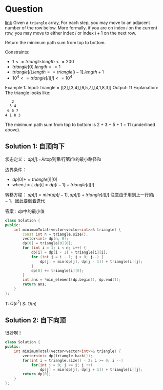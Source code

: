 # Question
[link](https://leetcode-cn.com/problems/triangle/)
Given a `triangle` array,
For each step, you may move to an adjacent number of the row below. More formally, if you are on index $i$ on the current row, you may move to either index $i$ or index $i + 1$ on the next row.

Return the minimum path sum from top to bottom.

Constraints:
- $1 <= triangle.length <= 200$
- $triangle[0].length == 1$
- $triangle[i].length == triangle[i - 1].length + 1$
- $10^4 <= triangle[i][j] <= 10^4$

Example 1:
Input: triangle = [[2],[3,4],[6,5,7],[4,1,8,3]]
Output: 11
Explanation: The triangle looks like:
```txt
   2
  3 4
 6 5 7
4 1 8 3
```
The minimum path sum from top to bottom is 2 + 3 + 5 + 1 = 11 (underlined above).
## Solution 1: 自顶向下
状态定义：
$dp[j]:=$从top到第$i$行第$j$位的最小路径和

边界条件：
- $dp[0]+=triangle[i][0]$
- when $j=i, dp[i]=dp[i-1]+triangle[i][i]$

转移方程：
$dp[j]=min(dp[j - 1], dp[j]) + triangle[i][j]$
注意由于用到上一行的$j-1$，因此要倒着迭代

答案：$dp$中的最小值

```cpp
class Solution {
public:
    int minimumTotal(vector<vector<int>>& triangle) {
        const int n = triangle.size();
        vector<int> dp(n, 0);
        dp[0] = triangle[0][0];
        for (int i = 1; i < n; i++) {
            dp[i] = dp[i - 1] + triangle[i][i];
            for (int j = i - 1; j > 0; j--) {
                dp[j] = min(dp[j], dp[j - 1]) + triangle[i][j];
            }
            dp[0] += triangle[i][0];
        }
        int ans = *min_element(dp.begin(), dp.end());
        return ans;
    }
};
```
T: $O(n^2)$
S: $O(n)$
## Solution 2: 自下向顶
很妙啊！
```cpp
class Solution {
public:
    int minimumTotal(vector<vector<int>>& triangle) {
        vector<int> dp(triangle.back());
        for(int i = triangle.size() - 2; i >= 0; i --)
            for(int j = 0; j <= i; j ++)
                dp[j] = min(dp[j], dp[j + 1]) + triangle[i][j];
        return dp[0];
    }
};
```
